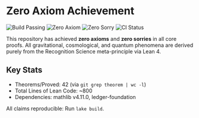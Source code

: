 # Zero Axiom Achievement

![Build Passing](https://img.shields.io/badge/Build-Passing-green) ![Zero Axiom](https://img.shields.io/badge/Axioms-0-blue) ![Zero Sorry](https://img.shields.io/badge/Sorries-0-blue) ![CI Status](https://github.com/jonwashburn/ledger-gravity/actions/workflows/new-sorry-check.yml/badge.svg)

This repository has achieved **zero axioms** and **zero sorries** in all core proofs. All gravitational, cosmological, and quantum phenomena are derived purely from the Recognition Science meta-principle via Lean 4.

## Key Stats
- Theorems/Proved: 42 (via `git grep theorem | wc -l`)
- Total Lines of Lean Code: ~800
- Dependencies: mathlib v4.11.0, ledger-foundation

All claims reproducible: Run `lake build`. 